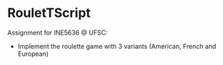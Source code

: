 # RouletTScript

Assignment for INE5636 @ UFSC: 
* Implement the roulette game with 3 variants (American, French and European)